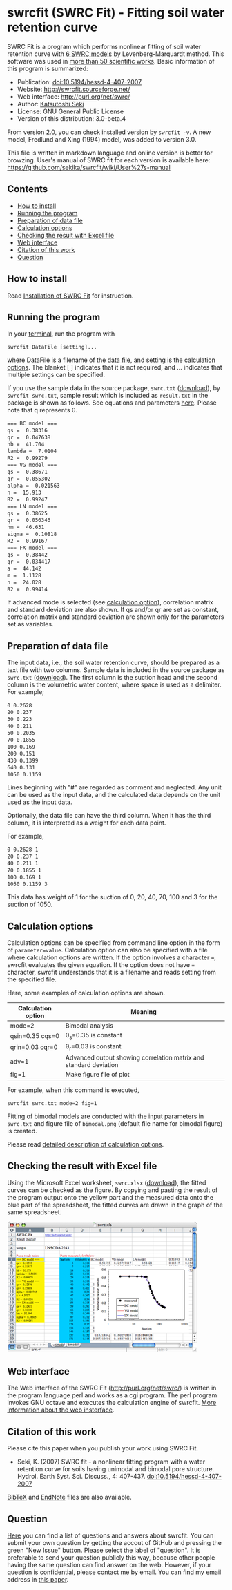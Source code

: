 # swrcfit (SWRC Fit) - Fitting soil water retention curve

SWRC Fit is a program which performs nonlinear fitting of soil water
retention curve with
[6 SWRC models](https://github.com/sekika/swrcfit/wiki/SWRC-models)
by Levenberg-Marquardt method. This software was used in
[more than 50 scientific works](http://scholar.google.com/scholar?oi=bibs&hl=en&cites=7295614925292719046).
Basic information of this program is summarized:

* Publication: [doi:10.5194/hessd-4-407-2007](http://dx.doi.org/10.5194/hessd-4-407-2007)
* Website: http://swrcfit.sourceforge.net/
* Web interface: http://purl.org/net/swrc/
* Author: [Katsutoshi Seki](http://researchmap.jp/sekik/)
* License: GNU General Public License
* Version of this distribution: 3.0-beta.4

From version 2.0, you can check installed version by `swrcfit -v`.
A new model, Fredlund and Xing (1994) model, was added to version 3.0.

This file is written in markdown language and online version is better
for browzing. User's manual of SWRC fit for each version is available
here: https://github.com/sekika/swrcfit/wiki/User%27s-manual

## Contents

- [How to install](#how-to-install)
- [Running the program](#running-the-program)
- [Preparation of data file](#preparation-of-data-file)
- [Calculation options](#calculation-options)
- [Checking the result with Excel file](#checking-the-result-with-excel-file)
- [Web interface](#web-interface)
- [Citation of this work](#citation-of-this-work)
- [Question](#question)

## How to install

Read [Installation of SWRC Fit](https://github.com/sekika/swrcfit/wiki/Installation-of-SWRC-Fit)
for instruction.

## Running the program

In your [terminal](http://en.wikipedia.org/wiki/Terminal_emulator), run the program with

```
swrcfit DataFile [setting]...
```

where DataFile is a filename of the [data file](#preparation-of-data-file),
and setting is the [calculation options](#calculation-options).
The blanket [ ] indicates that it is not required, and ... indicates that
multiple settings can be specified.

If you use the sample data in the source package, `swrc.txt`
([download](https://raw.githubusercontent.com/sekika/swrcfit/master/swrc.txt)),
by `swrcfit swrc.txt`, sample result which is included as `result.txt`
in the package is shown as follows. See equations and parameters
[here](https://github.com/sekika/swrcfit/wiki/SWRC-models). Please note
that q represents &theta;.

```
=== BC model ===
qs =  0.38316
qr =  0.047638
hb =  41.704
lambda =  7.0104
R2 =  0.99279
=== VG model ===
qs =  0.38671
qr =  0.055302
alpha =  0.021563
n =  15.913
R2 =  0.99247
=== LN model ===
qs =  0.38625
qr =  0.056346
hm =  46.631
sigma =  0.10818
R2 =  0.99167
=== FX model ===
qs =  0.38442
qr =  0.034417
a =  44.142
m =  1.1128
n =  24.028
R2 =  0.99414
```

If advanced mode is selected (see [calculation option](#calculation-options)),
correlation matrix and standard deviation are also shown. If qs and/or
qr are set as constant, correlation matrix and standard deviation are shown
only for the parameters set as variables.

## Preparation of data file

The input data, i.e., the soil water retention curve, should be prepared
as a text file with two columns. Sample data is included in the source
package as `swrc.txt`
([download](https://raw.githubusercontent.com/sekika/swrcfit/master/swrc.txt)). 
The first column is the suction head and the second column is the
volumetric water content, where space is used as a delimiter. For example;

```
0 0.2628
20 0.237
30 0.223
40 0.211
50 0.2035
70 0.1855
100 0.169
200 0.151
430 0.1399
640 0.131
1050 0.1159
```

Lines beginning with "#" are regarded as comment and neglected.
Any unit can be used as the input data, and the calculated data depends
on the unit used as the input data.

Optionally, the data file can have the third column. When it has the
third column, it is interpreted as a weight for each data point.

For example,

```
0 0.2628 1
20 0.237 1
40 0.211 1
70 0.1855 1
100 0.169 1
1050 0.1159 3
```

This data has weight of 1 for the suction of 0, 20, 40, 70, 100 and 3
for the suction of 1050.

## Calculation options

Calculation options can be specified from command line option in the
form of `parameter=value`. Calculation option can also be specified
with a file where calculation options are written. If the option
involves a character `=`, swrcfit evaluates the given equation.
If the option does not have `=` character, swrcfit understands that
it is a filename and reads setting from the specified file.

Here, some examples of calculation options are shown.

|Calculation option|Meaning|
|------------------|----------------|
|mode=2            |Bimodal analysis|
|qsin=0.35 cqs=0   |&theta;<sub>s</sub>=0.35 is constant|
|qrin=0.03 cqr=0   |&theta;<sub>r</sub>=0.03 is constant|
|adv=1             |Advanced output showing correlation matrix and standard deviation|
|fig=1             |Make figure file of plot |

For example, when this command is executed,
```
swrcfit swrc.txt mode=2 fig=1
```
Fitting of bimodal models are conducted with the input parameters in
`swrc.txt` and figure file of `bimodal.png` (default file name for
bimodal figure) is created.

Please read [detailed description of calculation options](setting.md).

## Checking the result with Excel file

Using the Microsoft Excel worksheet, `swrc.xlsx`
([download](https://github.com/sekika/swrcfit/raw/master/swrc.xlsx)),
the fitted curves can be checked as the figure. By copying and pasting
the result of the program output onto the yellow part and the measured
data onto the blue part of the spreadsheet, the fitted curves are
drawn in the graph of the same spreadsheet.  

![Fig. 1](https://raw.githubusercontent.com/sekika/swrcfit-web/master/img/fig1.png)

## Web interface

The Web interface of the SWRC Fit (http://purl.org/net/swrc/) is written
in the program language perl and works as a cgi program. The perl program
invokes GNU octave and executes the calculation engine of swrcfit.
[More information about the web insterface](https://github.com/sekika/swrcfit/wiki/Web-interface-of-SWRC-Fit).


## Citation of this work

Please cite this paper when you publish your work using SWRC Fit.

* Seki, K. (2007) SWRC fit - a nonlinear fitting program with a water
  retention curve for soils having unimodal and bimodal pore structure.
  Hydrol. Earth Syst. Sci. Discuss., 4: 407-437.
  [doi:10.5194/hessd-4-407-2007](http://dx.doi.org/10.5194/hessd-4-407-2007)

[BibTeX](http://www.hydrol-earth-syst-sci-discuss.net/4/407/2007/hessd-4-407-2007.bib)
and [EndNote](http://www.hydrol-earth-syst-sci-discuss.net/4/407/2007/hessd-4-407-2007.ris)
files are also available.

## Question
[Here](https://github.com/sekika/swrcfit/issues?q=is%3Aissue+label%3Aquestion)
you can find a list of questions and answers about swrcfit. You can submit
your own question by getting the accout of GitHub and pressing the green
"New Issue" button. Please select the label of "question". It is preferable
to send your question publicly this way, because other people having the
same question can find answer on the web. However, if your question is
confidential, please contact me by email. You can find my email address in
[this paper](http://dx.doi.org/10.1016/j.geoderma.2015.02.013).
